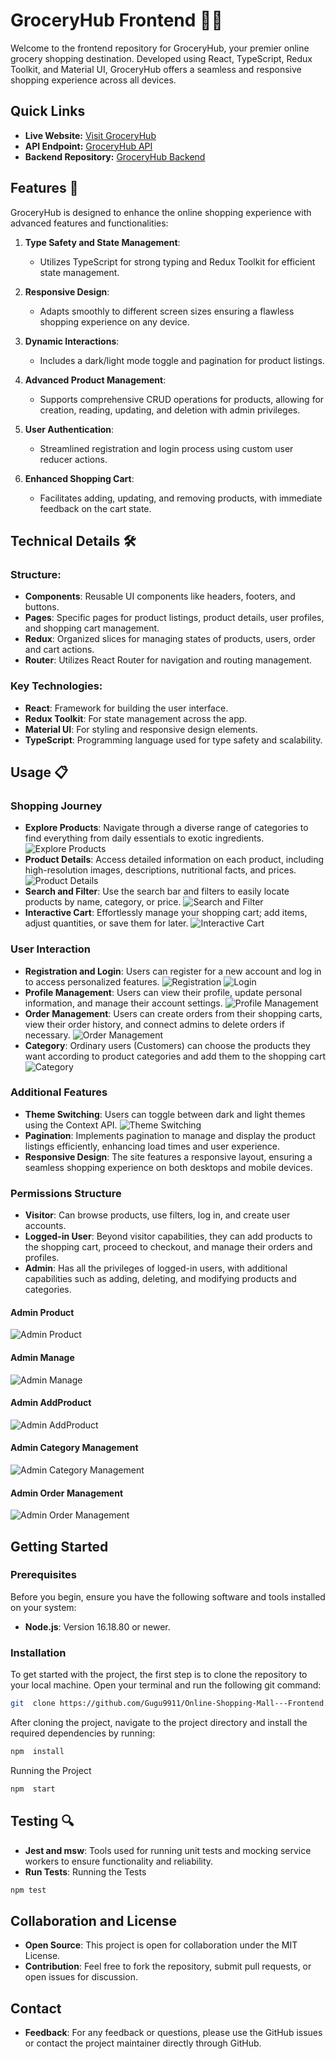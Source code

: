 
# GroceryHub Frontend 🛒✨

Welcome to the frontend repository for GroceryHub, your premier online grocery shopping destination. Developed using React, TypeScript, Redux Toolkit, and Material UI, GroceryHub offers a seamless and responsive shopping experience across all devices.

## Quick Links

- **Live Website:** [Visit GroceryHub](https://online-shopping-mall.vercel.app/)
- **API Endpoint:** [GroceryHub API](https://online-shopping-mall-api.onrender.com/)
- **Backend Repository:** [GroceryHub Backend](https://github.com/Gugu9911/Online-Shopping-Mall---API)

## Features 🌟

GroceryHub is designed to enhance the online shopping experience with advanced features and functionalities:

1. **Type Safety and State Management**:
   - Utilizes TypeScript for strong typing and Redux Toolkit for efficient state management.

2. **Responsive Design**:
   - Adapts smoothly to different screen sizes ensuring a flawless shopping experience on any device.

3. **Dynamic Interactions**:
   - Includes a dark/light mode toggle and pagination for product listings.

4. **Advanced Product Management**:
   - Supports comprehensive CRUD operations for products, allowing for creation, reading, updating, and deletion with admin privileges.

5. **User Authentication**:
   - Streamlined registration and login process using custom user reducer actions.

6. **Enhanced Shopping Cart**:
   - Facilitates adding, updating, and removing products, with immediate feedback on the cart state.

## Technical Details 🛠️

### Structure:

- **Components**: Reusable UI components like headers, footers, and buttons.
- **Pages**: Specific pages for product listings, product details, user profiles, and shopping cart management.
- **Redux**: Organized slices for managing states of products, users, order and cart actions.
- **Router**: Utilizes React Router for navigation and routing management.

### Key Technologies:

- **React**: Framework for building the user interface.
- **Redux Toolkit**: For state management across the app.
- **Material UI**: For styling and responsive design elements.
- **TypeScript**: Programming language used for type safety and scalability.


## Usage 📋

### Shopping Journey

- **Explore Products**: Navigate through a diverse range of categories to find everything from daily essentials to exotic ingredients.
![Explore Products](https://github.com/Gugu9911/Online-Shopping-Mall---Frontend/blob/master/readmePic/Home.png)
- **Product Details**: Access detailed information on each product, including high-resolution images, descriptions, nutritional facts, and prices.
![Product Details](https://github.com/Gugu9911/Online-Shopping-Mall---Frontend/blob/master/readmePic/ProductDetail.png)
- **Search and Filter**: Use the search bar and filters to easily locate products by name, category, or price.
![Search and Filter](https://github.com/Gugu9911/Online-Shopping-Mall---Frontend/blob/master/readmePic/Search.png)
- **Interactive Cart**: Effortlessly manage your shopping cart; add items, adjust quantities, or save them for later.
![Interactive Cart](https://github.com/Gugu9911/Online-Shopping-Mall---Frontend/blob/master/readmePic/Cart.png)

### User Interaction

- **Registration and Login**: Users can register for a new account and log in to access personalized features.
![Registration](https://github.com/Gugu9911/Online-Shopping-Mall---Frontend/blob/master/readmePic/Register.png)
![Login](https://github.com/Gugu9911/Online-Shopping-Mall---Frontend/blob/master/readmePic/Login.png)
- **Profile Management**: Users can view their profile, update personal information, and manage their account settings.
![Profile Management](https://github.com/Gugu9911/Online-Shopping-Mall---Frontend/blob/master/readmePic/UpdateProfile.png)
- **Order Management**: Users can create orders from their shopping carts, view their order history, and connect admins to delete orders if necessary.
![Order Management](https://github.com/Gugu9911/Online-Shopping-Mall---Frontend/blob/master/readmePic/OrderHistory.png)
- **Category**: Ordinary users (Customers) can choose the products they want according to product categories and add them to the shopping cart
![Category](https://github.com/Gugu9911/Online-Shopping-Mall---Frontend/blob/master/readmePic/Category.png)

### Additional Features

- **Theme Switching**: Users can toggle between dark and light themes using the Context API.
![Theme Switching](https://github.com/Gugu9911/Online-Shopping-Mall---Frontend/blob/master/readmePic/Toggle%20theme.png)
- **Pagination**: Implements pagination to manage and display the product listings efficiently, enhancing load times and user experience.
- **Responsive Design**: The site features a responsive layout, ensuring a seamless shopping experience on both desktops and mobile devices.

### Permissions Structure

- **Visitor**: Can browse products, use filters, log in, and create user accounts.
- **Logged-in User**: Beyond visitor capabilities, they can add products to the shopping cart, proceed to checkout, and manage their orders and profiles.
- **Admin**: Has all the privileges of logged-in users, with additional capabilities such as adding, deleting, and modifying products and categories.
#### Admin Product
![Admin Product](https://github.com/Gugu9911/Online-Shopping-Mall---Frontend/blob/master/readmePic/AdminProduct.png)
#### Admin Manage
![Admin Manage](https://github.com/Gugu9911/Online-Shopping-Mall---Frontend/blob/master/readmePic/AdminManage.png)
#### Admin AddProduct
![Admin AddProduct](https://github.com/Gugu9911/Online-Shopping-Mall---Frontend/blob/master/readmePic/AdminAddProduct.png)
#### Admin Category Management
![Admin Category Management](https://github.com/Gugu9911/Online-Shopping-Mall---Frontend/blob/master/readmePic/Category.png)
#### Admin Order Management
![Admin Order Management](https://github.com/Gugu9911/Online-Shopping-Mall---Frontend/blob/master/readmePic/AdminOrderManage.png)


## Getting Started

### Prerequisites

Before you begin, ensure you have the following software and tools installed on your system:
-  **Node.js**: Version 16.18.80 or newer.

### Installation

To get started with the project, the first step is to clone the repository to your local machine. Open your terminal and run the following git command:
```bash
git  clone https://github.com/Gugu9911/Online-Shopping-Mall---Frontend.git
```

After cloning the project, navigate to the project directory and install the required dependencies by running:
```bash
npm  install
```

Running the Project
```bash
npm  start
```

## Testing 🔍

- **Jest and msw**: Tools used for running unit tests and mocking service workers to ensure functionality and reliability.
- **Run Tests**:
Running the Tests
```bash
npm test
```

## Collaboration and License

- **Open Source**: This project is open for collaboration under the MIT License.
- **Contribution**: Feel free to fork the repository, submit pull requests, or open issues for discussion.

## Contact

- **Feedback**: For any feedback or questions, please use the GitHub issues or contact the project maintainer directly through GitHub.
